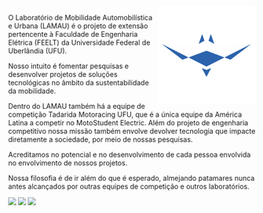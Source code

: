 <img src="https://github.com/LAMAU/LAMAU/blob/main/Tadarida.png?raw=true" min-width="200px" max-width="200px" width="200px" align="right" alt="LAMAU Logo">

<p align="left"> 
 O Laboratório de Mobilidade Automobilística e Urbana (LAMAU) é o projeto de extensão pertencente à Faculdade de Engenharia Elétrica (FEELT) da Universidade Federal de Uberlândia (UFU).

Nosso intuito é fomentar pesquisas e desenvolver projetos de soluções tecnológicas no âmbito da sustentabilidade da mobilidade.

Dentro do LAMAU também há a equipe de competição Tadarida Motoracing UFU, que é a única equipe da América Latina a competir no MotoStudent Electric. Além do projeto de engenharia competitivo nossa missão também envolve devolver tecnologia que impacte diretamente a sociedade, por meio de nossas pesquisas.

Acreditamos no potencial e no desenvolvimento de cada pessoa envolvida no envolvimento de nossos projetos.

Nossa filosofia é de ir além do que é esperado, almejando patamares nunca antes alcançados por outras equipes de competição e outros laboratórios.
</p>

<p align="left">
<!--   <a href="#" alt="Gmail">
  <img src="https://img.shields.io/badge/-Gmail-FF0000?style=flat-square&labelColor=FF0000&logo=gmail&logoColor=white&link=LINK-DO-SEU-EMAIL" /></a> -->

  <a href="https://www.linkedin.com/company/lamau-ufu/" target="_blank" alt="Linkedin">
  <img src="https://img.shields.io/badge/-Linkedin-0e76a8?style=flat-square&logo=Linkedin&logoColor=white&link=https://www.linkedin.com/company/lamau-ufu/" /></a>

<!--   <a href="#" alt="WhatsApp">
  <img src="https://img.shields.io/badge/-WhatsApp-25d366?style=flat-square&labelColor=25d366&logo=whatsapp&logoColor=white&link=API-DO-SEU-WHATSAPP"/></a> -->

  <a href="https://www.facebook.com/lamau.tecfeelt/"  target="_blank" alt="Facebook">
  <img src="https://img.shields.io/badge/-Facebook-3b5998?style=flat-square&labelColor=3b5998&logo=facebook&logoColor=white&link=https://www.facebook.com/lamau.tecfeelt/"/></a>

  <a href="https://www.instagram.com/lamau.tecfeeltufu/" target="_blank" alt="Instagram">
  <img src="https://img.shields.io/badge/-Instagram-DF0174?style=flat-square&labelColor=DF0174&logo=instagram&logoColor=white&link=https://www.instagram.com/lamau.tecfeeltufu/"/></a>
</p>  
